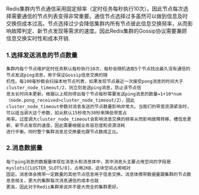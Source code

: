 Redis集群内节点通信采用固定频率（定时任务每秒执行10次）。因此节点每次选择需要通信的节点列表变得非常重要。通信节点选择过多虽然可以做到信息及时
交换但成本过高。节点选择过少会降低集群内所有节点彼此信息交换频率，从而影响故障判定、新节点发现等需求的速度。因此Redis集群的Gossip协议需要兼顾
信息交换实时性和成本开销.

### 1.选择发送消息的节点数量
    集群内每个节点维护定时任务默认每秒执行10次，每秒会随机选取5个节点找出最久没有通信的节点发送ping消息，用于保证Gossip信息交换的随
    机性。每100毫秒都会扫描本地节点列表，如果发现节点最近一次接受pong消息的时间大于cluster_node_timeout/2，则立刻发送ping消息，防止该节点信
    息太长时间未更新。根据以上规则得出每个节点每秒需要发送ping消息的数量=1+10*num（node.pong_received>cluster_node_timeout/2），因此
    cluster_node_timeout参数对消息发送的节点数量影响非常大。当我们的带宽资源紧张时，可以适当调大这个参数，如从默认15秒改为30秒来降低带宽占
    用率。过度调大cluster_node_timeout会影响消息交换的频率从而影响故障转移、槽信息更新、新节点发现的速度。因此需要根据业务容忍度和资源消耗
    进行平衡。同时整个集群消息总交换量也跟节点数成正比。

### 2.消息数据量
    每个ping消息的数据量体现在消息头和消息体中，其中消息头主要占用空间的字段是myslots[CLUSTER_SLOTS/8]，占用2KB，这块空间占用相对
    固定。消息体会携带一定数量的其他节点信息用于信息交换。消息体携带数据量跟集群的节点数息息相关，更大的集群每次消息通信的成本也就
    更高，因此对于Redis集群来说并不是大而全的集群更好。

